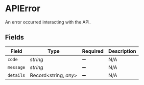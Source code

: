 # APIError

An error occurred interacting with the API.


## Fields

| Field                 | Type                  | Required              | Description           |
| --------------------- | --------------------- | --------------------- | --------------------- |
| `code`                | *string*              | :heavy_minus_sign:    | N/A                   |
| `message`             | *string*              | :heavy_minus_sign:    | N/A                   |
| `details`             | Record<string, *any*> | :heavy_minus_sign:    | N/A                   |